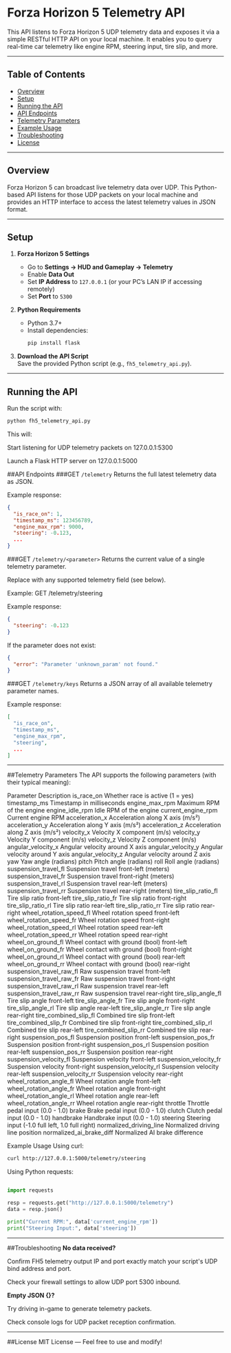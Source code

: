 # Forza Horizon 5 Telemetry API

This API listens to Forza Horizon 5 UDP telemetry data and exposes it via a simple RESTful HTTP API on your local machine. It enables you to query real-time car telemetry like engine RPM, steering input, tire slip, and more.

---

## Table of Contents

- [Overview](#overview)  
- [Setup](#setup)  
- [Running the API](#running-the-api)  
- [API Endpoints](#api-endpoints)  
- [Telemetry Parameters](#telemetry-parameters)  
- [Example Usage](#example-usage)  
- [Troubleshooting](#troubleshooting)  
- [License](#license)

---

## Overview

Forza Horizon 5 can broadcast live telemetry data over UDP. This Python-based API listens for those UDP packets on your local machine and provides an HTTP interface to access the latest telemetry values in JSON format.

---

## Setup

1. **Forza Horizon 5 Settings**  
   - Go to **Settings → HUD and Gameplay → Telemetry**  
   - Enable **Data Out**  
   - Set **IP Address** to `127.0.0.1` (or your PC’s LAN IP if accessing remotely)  
   - Set **Port** to `5300`  

2. **Python Requirements**  
   - Python 3.7+  
   - Install dependencies:  
     ```bash
     pip install flask
     ```

3. **Download the API Script**  
   Save the provided Python script (e.g., `fh5_telemetry_api.py`).

---

## Running the API

Run the script with:

```bash
python fh5_telemetry_api.py
```
This will:

Start listening for UDP telemetry packets on 127.0.0.1:5300

Launch a Flask HTTP server on 127.0.0.1:5000

##API Endpoints
###GET `/telemetry`
Returns the full latest telemetry data as JSON.

Example response:

```json
{
  "is_race_on": 1,
  "timestamp_ms": 123456789,
  "engine_max_rpm": 9000,
  "steering": -0.123,
  ...
}
```
###GET `/telemetry/<parameter>`
Returns the current value of a single telemetry parameter.

Replace <parameter> with any supported telemetry field (see below).

Example:
GET /telemetry/steering

Example response:

```json
{
  "steering": -0.123
}
```
If the parameter does not exist:

```json
{
  "error": "Parameter 'unknown_param' not found."
}
```
###GET `/telemetry/keys`
Returns a JSON array of all available telemetry parameter names.

Example response:

```json
[
  "is_race_on",
  "timestamp_ms",
  "engine_max_rpm",
  "steering",
  ...
]
```

---

##Telemetry Parameters
The API supports the following parameters (with their typical meaning):

Parameter	Description
is_race_on	Whether race is active (1 = yes)
timestamp_ms	Timestamp in milliseconds
engine_max_rpm	Maximum RPM of the engine
engine_idle_rpm	Idle RPM of the engine
current_engine_rpm	Current engine RPM
acceleration_x	Acceleration along X axis (m/s²)
acceleration_y	Acceleration along Y axis (m/s²)
acceleration_z	Acceleration along Z axis (m/s²)
velocity_x	Velocity X component (m/s)
velocity_y	Velocity Y component (m/s)
velocity_z	Velocity Z component (m/s)
angular_velocity_x	Angular velocity around X axis
angular_velocity_y	Angular velocity around Y axis
angular_velocity_z	Angular velocity around Z axis
yaw	Yaw angle (radians)
pitch	Pitch angle (radians)
roll	Roll angle (radians)
suspension_travel_fl	Suspension travel front-left (meters)
suspension_travel_fr	Suspension travel front-right (meters)
suspension_travel_rl	Suspension travel rear-left (meters)
suspension_travel_rr	Suspension travel rear-right (meters)
tire_slip_ratio_fl	Tire slip ratio front-left
tire_slip_ratio_fr	Tire slip ratio front-right
tire_slip_ratio_rl	Tire slip ratio rear-left
tire_slip_ratio_rr	Tire slip ratio rear-right
wheel_rotation_speed_fl	Wheel rotation speed front-left
wheel_rotation_speed_fr	Wheel rotation speed front-right
wheel_rotation_speed_rl	Wheel rotation speed rear-left
wheel_rotation_speed_rr	Wheel rotation speed rear-right
wheel_on_ground_fl	Wheel contact with ground (bool) front-left
wheel_on_ground_fr	Wheel contact with ground (bool) front-right
wheel_on_ground_rl	Wheel contact with ground (bool) rear-left
wheel_on_ground_rr	Wheel contact with ground (bool) rear-right
suspension_travel_raw_fl	Raw suspension travel front-left
suspension_travel_raw_fr	Raw suspension travel front-right
suspension_travel_raw_rl	Raw suspension travel rear-left
suspension_travel_raw_rr	Raw suspension travel rear-right
tire_slip_angle_fl	Tire slip angle front-left
tire_slip_angle_fr	Tire slip angle front-right
tire_slip_angle_rl	Tire slip angle rear-left
tire_slip_angle_rr	Tire slip angle rear-right
tire_combined_slip_fl	Combined tire slip front-left
tire_combined_slip_fr	Combined tire slip front-right
tire_combined_slip_rl	Combined tire slip rear-left
tire_combined_slip_rr	Combined tire slip rear-right
suspension_pos_fl	Suspension position front-left
suspension_pos_fr	Suspension position front-right
suspension_pos_rl	Suspension position rear-left
suspension_pos_rr	Suspension position rear-right
suspension_velocity_fl	Suspension velocity front-left
suspension_velocity_fr	Suspension velocity front-right
suspension_velocity_rl	Suspension velocity rear-left
suspension_velocity_rr	Suspension velocity rear-right
wheel_rotation_angle_fl	Wheel rotation angle front-left
wheel_rotation_angle_fr	Wheel rotation angle front-right
wheel_rotation_angle_rl	Wheel rotation angle rear-left
wheel_rotation_angle_rr	Wheel rotation angle rear-right
throttle	Throttle pedal input (0.0 - 1.0)
brake	Brake pedal input (0.0 - 1.0)
clutch	Clutch pedal input (0.0 - 1.0)
handbrake	Handbrake input (0.0 - 1.0)
steering	Steering input (-1.0 full left, 1.0 full right)
normalized_driving_line	Normalized driving line position
normalized_ai_brake_diff	Normalized AI brake difference

Example Usage
Using curl:
```bash
curl http://127.0.0.1:5000/telemetry/steering
```
Using Python requests:
```python

import requests

resp = requests.get("http://127.0.0.1:5000/telemetry")
data = resp.json()

print("Current RPM:", data['current_engine_rpm'])
print("Steering Input:", data['steering'])
```

---

##Troubleshooting
**No data received?**

Confirm FH5 telemetry output IP and port exactly match your script's UDP bind address and port.

Check your firewall settings to allow UDP port 5300 inbound.

**Empty JSON {}?**

Try driving in-game to generate telemetry packets.

Check console logs for UDP packet reception confirmation.

---

##License
MIT License — Feel free to use and modify!
